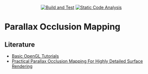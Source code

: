 <p align="center">
  <a href="https://github.com/oreiche/parallax_occlusion_mapping/actions?query=workflow%3A%22Test%20and%20Test%22+event%3Apush"><img alt="Build and Test" src="https://github.com/oreiche/parallax_occlusion_mapping/workflows/Build%20and%20Test/badge.svg?event=push"></a>
  <a href="https://github.com/oreiche/parallax_occlusion_mapping/actions?query=workflow%3A%22Static%20Code%20Analysis%22+event%3Apush"><img alt="Static Code Analysis" src="https://github.com/oreiche/parallax_occlusion_mapping/workflows/Static%20Code%20Analysis/badge.svg?event=push"></a>
</p>

# Parallax Occlusion Mapping
## Literature
- [Basic OpenGL Tutorials](http://www.opengl-tutorial.org/beginners-tutorials)
- [Practical Parallax Occlusion
Mapping For Highly Detailed
Surface Rendering](./doc/Parallax_Occlusion_Mapping.pdf)